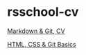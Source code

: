 # rsschool-cv

[Markdown & Git, CV](https://khomdv.github.io/rsschool-cv/cv)

[HTML, CSS & Git Basics](https://khomdv.github.io/rsschool-cv/)